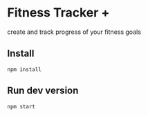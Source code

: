 # Fitness Tracker +

create and track progress of your fitness goals

## Install

`npm install`

## Run dev version

`npm start`

	